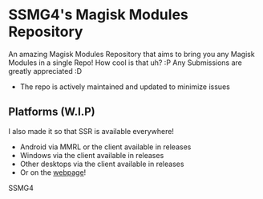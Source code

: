 # SSMG4's Magisk Modules Repository

An amazing Magisk Modules Repository that aims to bring you any Magisk Modules in a single Repo! How cool is that uh? :P Any Submissions are greatly appreciated :D
+ The repo is actively maintained and updated to minimize issues

## Platforms (W.I.P)
I also made it so that SSR is available everywhere!

- Android via MMRL or the client available in releases
- Windows via the client available in releases
- Other desktops via the client available in releases
- Or on the [webpage](https://ssmg4.github.io/SSR)!

SSMG4
